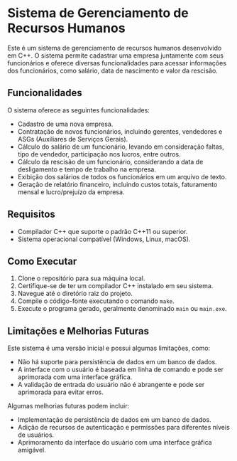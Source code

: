 # Sistema de Gerenciamento de Recursos Humanos

Este é um sistema de gerenciamento de recursos humanos desenvolvido em C++. O sistema permite cadastrar uma empresa juntamente com seus funcionários e oferece diversas funcionalidades para acessar informações dos funcionários, como salário, data de nascimento e valor da rescisão.

## Funcionalidades

O sistema oferece as seguintes funcionalidades:

- Cadastro de uma nova empresa.
- Contratação de novos funcionários, incluindo gerentes, vendedores e ASGs (Auxiliares de Serviços Gerais).
- Cálculo do salário de um funcionário, levando em consideração faltas, tipo de vendedor, participação nos lucros, entre outros.
- Cálculo da rescisão de um funcionário, considerando a data de desligamento e tempo de trabalho na empresa.
- Exibição dos salários de todos os funcionários em um arquivo de texto.
- Geração de relatório financeiro, incluindo custos totais, faturamento mensal e lucro/prejuízo da empresa.

## Requisitos

- Compilador C++ que suporte o padrão C++11 ou superior.
- Sistema operacional compatível (Windows, Linux, macOS).

## Como Executar

1. Clone o repositório para sua máquina local.
2. Certifique-se de ter um compilador C++ instalado em seu sistema.
3. Navegue até o diretório raiz do projeto.
4. Compile o código-fonte executando o comando `make`.
5. Execute o programa gerado, geralmente denominado `main` ou `main.exe`.

## Limitações e Melhorias Futuras

Este sistema é uma versão inicial e possui algumas limitações, como:

- Não há suporte para persistência de dados em um banco de dados.
- A interface com o usuário é baseada em linha de comando e pode ser aprimorada com uma interface gráfica.
- A validação de entrada do usuário não é abrangente e pode ser aprimorada para evitar erros.

Algumas melhorias futuras podem incluir:

- Implementação de persistência de dados em um banco de dados.
- Adição de recursos de autenticação e permissões para diferentes níveis de usuários.
- Aprimoramento da interface do usuário com uma interface gráfica amigável.
